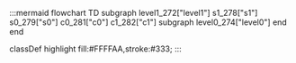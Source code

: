 :::mermaid
flowchart TD
  subgraph level1_272["level1"]
    s1_278["s1"]
    s0_279["s0"]
    c0_281["c0"]
    c1_282["c1"]
    subgraph level0_274["level0"]
    end
  end


  classDef highlight fill:#FFFFAA,stroke:#333;
:::